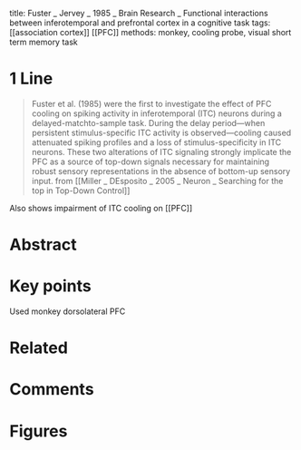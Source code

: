 title: Fuster _ Jervey _ 1985 _ Brain Research _ Functional interactions between inferotemporal and prefrontal cortex in a cognitive task
tags: [[association cortex]] [[PFC]] 
methods: monkey, cooling probe, visual short term memory task

# 1 Line
> Fuster et al. (1985) were the first to investigate the effect of PFC cooling on spiking activity in inferotemporal (ITC) neurons during a delayed-matchto-sample task. During the delay period—when persistent stimulus-specific ITC activity is observed—cooling caused attenuated spiking profiles and a loss of stimulus-specificity in ITC neurons. These two alterations of ITC signaling strongly implicate the PFC as a source of top-down signals necessary for maintaining robust sensory representations in the absence of bottom-up sensory input.
from [[Miller _ DEsposito _ 2005 _ Neuron _ Searching for the top in Top-Down Control]]

Also shows impairment of ITC cooling on [[PFC]] 
# Abstract


# Key points
Used monkey dorsolateral PFC

# Related


# Comments

# Figures